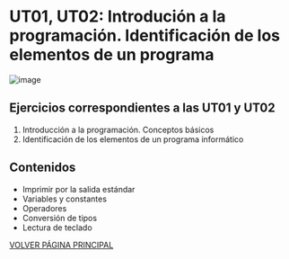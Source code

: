 # UT01, UT02: Introdución a la programación. Identificación de los elementos de un programa

![image](https://github.com/profeMelola/Programacion-01-2023-24-/assets/91023374/d809c458-9e05-4476-8af3-3ee47a921013)

## Ejercicios correspondientes a las UT01 y UT02

1. Introducción a la programación. Conceptos básicos
2. Identificación de los elementos de un programa informático

## Contenidos
- Imprimir por la salida estándar
- Variables y constantes
- Operadores
- Conversión de tipos
- Lectura de teclado

[VOLVER PÁGINA PRINCIPAL](https://github.com/profeMelola/Programacion-00-2023-24)
